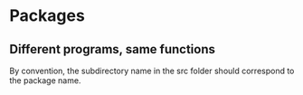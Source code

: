 # Packages

## Different programs, same functions

By convention, the subdirectory name in the src folder should correspond to
the package name.
